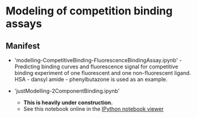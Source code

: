 Modeling of competition binding assays
======================================

## Manifest
* 'modelling-CompetitiveBinding-FluorescenceBindingAssay.ipynb' - Predicting binding curves and fluorescence signal for competitive binding experiment of one fluorescent and one non-fluorescent ligand. HSA - dansyl amide - phenylbutazone is used as an example.

* 'justModelling-2ComponentBinding.ipynb'
    * **This is heavily under construction.**
    * See this notebook online in the [IPython notebook viewer](http://nbviewer.ipython.org/github/choderalab/assaytools/blob/master/examples/competition-assay-modeling/competition-assay-modeling.ipynb)
